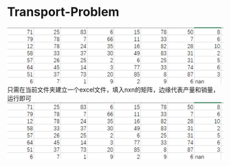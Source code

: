 # Transport-Problem
![图片显示失败请重试](https://github.com/sespoir/Transport-Problem/blob/main/image.png)
只需在当前文件夹建立一个excel文件，填入nxn的矩阵，边缘代表产量和销量，运行即可
![图片显示失败请重试](https://github.com/sespoir/Transport-Problem/blob/main/image2.png)
